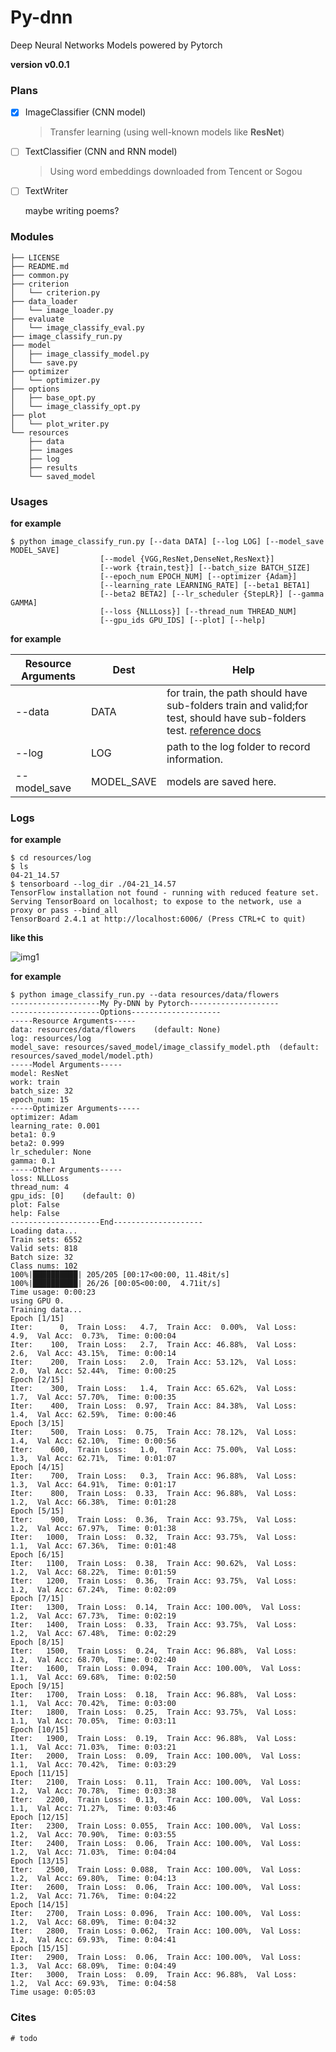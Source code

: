 # Py-dnn
Deep Neural Networks Models powered by Pytorch

**version v0.0.1**

### Plans

- [x] ImageClassifier (CNN model)
  
  > Transfer learning (using well-known models like **ResNet**)

- [ ] TextClassifier (CNN and RNN model)
   
  > Using word embeddings downloaded from Tencent or Sogou
  
- [ ] TextWriter 

   maybe writing poems?


### Modules

```shell
├── LICENSE
├── README.md
├── common.py
├── criterion
│   └── criterion.py
├── data_loader
│   └── image_loader.py
├── evaluate
│   └── image_classify_eval.py
├── image_classify_run.py
├── model
│   ├── image_classify_model.py
│   └── save.py
├── optimizer
│   └── optimizer.py
├── options
│   ├── base_opt.py
│   └── image_classify_opt.py
├── plot
│   └── plot_writer.py
└── resources
    ├── data
    ├── images
    ├── log
    ├── results
    └── saved_model
```

### Usages

**for example**
```shell
$ python image_classify_run.py [--data DATA] [--log LOG] [--model_save MODEL_SAVE]
                    [--model {VGG,ResNet,DenseNet,ResNext}]
                    [--work {train,test}] [--batch_size BATCH_SIZE]
                    [--epoch_num EPOCH_NUM] [--optimizer {Adam}]
                    [--learning_rate LEARNING_RATE] [--beta1 BETA1]
                    [--beta2 BETA2] [--lr_scheduler {StepLR}] [--gamma GAMMA]
                    [--loss {NLLLoss}] [--thread_num THREAD_NUM]
                    [--gpu_ids GPU_IDS] [--plot] [--help]
```
**for example**

| Resource Arguments | Dest       | Help                                                                                                                                                                           |
|--------------------|------------|--------------------------------------------------------------------------------------------------------------------------------------------------------------------------------|
| --data             | DATA       | for train, the path should have sub-folders train and valid;for test, should have sub-folders test. [reference docs](https://pytorch.org/vision/stable/datasets.html#imagefolder) |
| --log              | LOG        | path to the log folder to record information.                                                                                                                                  |
| --model_save       | MODEL_SAVE | models are saved here.

### Logs 

**for example**

```shell
$ cd resources/log
$ ls
04-21_14.57
$ tensorboard --log_dir ./04-21_14.57
TensorFlow installation not found - running with reduced feature set.
Serving TensorBoard on localhost; to expose to the network, use a proxy or pass --bind_all
TensorBoard 2.4.1 at http://localhost:6006/ (Press CTRL+C to quit)
```
**like this**

![img1](./resources/images/QQ截图20210421151702.png)

**for example**

```shell
$ python image_classify_run.py --data resources/data/flowers
--------------------My Py-DNN by Pytorch--------------------
--------------------Options--------------------
-----Resource Arguments-----
data: resources/data/flowers	(default: None)	
log: resources/log
model_save: resources/saved_model/image_classify_model.pth	(default: resources/saved_model/model.pth)	
-----Model Arguments-----
model: ResNet
work: train
batch_size: 32
epoch_num: 15
-----Optimizer Arguments-----
optimizer: Adam
learning_rate: 0.001
beta1: 0.9
beta2: 0.999
lr_scheduler: None
gamma: 0.1
-----Other Arguments-----
loss: NLLLoss
thread_num: 4
gpu_ids: [0]	(default: 0)	
plot: False
help: False
--------------------End--------------------
Loading data...
Train sets: 6552
Valid sets: 818
Batch size: 32
Class nums: 102
100%|██████████| 205/205 [00:17<00:00, 11.48it/s]
100%|██████████| 26/26 [00:05<00:00,  4.71it/s]
Time usage: 0:00:23
using GPU 0.
Training data...
Epoch [1/15]
Iter:      0,  Train Loss:   4.7,  Train Acc:  0.00%,  Val Loss:   4.9,  Val Acc:  0.73%,  Time: 0:00:04
Iter:    100,  Train Loss:   2.7,  Train Acc: 46.88%,  Val Loss:   2.6,  Val Acc: 43.15%,  Time: 0:00:14
Iter:    200,  Train Loss:   2.0,  Train Acc: 53.12%,  Val Loss:   2.0,  Val Acc: 52.44%,  Time: 0:00:25
Epoch [2/15]
Iter:    300,  Train Loss:   1.4,  Train Acc: 65.62%,  Val Loss:   1.7,  Val Acc: 57.70%,  Time: 0:00:35
Iter:    400,  Train Loss:  0.97,  Train Acc: 84.38%,  Val Loss:   1.4,  Val Acc: 62.59%,  Time: 0:00:46
Epoch [3/15]
Iter:    500,  Train Loss:  0.75,  Train Acc: 78.12%,  Val Loss:   1.4,  Val Acc: 62.10%,  Time: 0:00:56
Iter:    600,  Train Loss:   1.0,  Train Acc: 75.00%,  Val Loss:   1.3,  Val Acc: 62.71%,  Time: 0:01:07
Epoch [4/15]
Iter:    700,  Train Loss:   0.3,  Train Acc: 96.88%,  Val Loss:   1.3,  Val Acc: 64.91%,  Time: 0:01:17
Iter:    800,  Train Loss:  0.33,  Train Acc: 96.88%,  Val Loss:   1.2,  Val Acc: 66.38%,  Time: 0:01:28
Epoch [5/15]
Iter:    900,  Train Loss:  0.36,  Train Acc: 93.75%,  Val Loss:   1.2,  Val Acc: 67.97%,  Time: 0:01:38
Iter:   1000,  Train Loss:  0.32,  Train Acc: 93.75%,  Val Loss:   1.1,  Val Acc: 67.36%,  Time: 0:01:48
Epoch [6/15]
Iter:   1100,  Train Loss:  0.38,  Train Acc: 90.62%,  Val Loss:   1.2,  Val Acc: 68.22%,  Time: 0:01:59
Iter:   1200,  Train Loss:  0.36,  Train Acc: 93.75%,  Val Loss:   1.2,  Val Acc: 67.24%,  Time: 0:02:09
Epoch [7/15]
Iter:   1300,  Train Loss:  0.14,  Train Acc: 100.00%,  Val Loss:   1.2,  Val Acc: 67.73%,  Time: 0:02:19
Iter:   1400,  Train Loss:  0.33,  Train Acc: 93.75%,  Val Loss:   1.2,  Val Acc: 67.48%,  Time: 0:02:29
Epoch [8/15]
Iter:   1500,  Train Loss:  0.24,  Train Acc: 96.88%,  Val Loss:   1.2,  Val Acc: 68.70%,  Time: 0:02:40
Iter:   1600,  Train Loss: 0.094,  Train Acc: 100.00%,  Val Loss:   1.1,  Val Acc: 69.68%,  Time: 0:02:50
Epoch [9/15]
Iter:   1700,  Train Loss:  0.18,  Train Acc: 96.88%,  Val Loss:   1.1,  Val Acc: 70.42%,  Time: 0:03:00
Iter:   1800,  Train Loss:  0.25,  Train Acc: 93.75%,  Val Loss:   1.1,  Val Acc: 70.05%,  Time: 0:03:11
Epoch [10/15]
Iter:   1900,  Train Loss:  0.19,  Train Acc: 96.88%,  Val Loss:   1.1,  Val Acc: 71.03%,  Time: 0:03:21
Iter:   2000,  Train Loss:  0.09,  Train Acc: 100.00%,  Val Loss:   1.1,  Val Acc: 70.42%,  Time: 0:03:29
Epoch [11/15]
Iter:   2100,  Train Loss:  0.11,  Train Acc: 100.00%,  Val Loss:   1.2,  Val Acc: 70.78%,  Time: 0:03:38
Iter:   2200,  Train Loss:  0.13,  Train Acc: 100.00%,  Val Loss:   1.1,  Val Acc: 71.27%,  Time: 0:03:46
Epoch [12/15]
Iter:   2300,  Train Loss: 0.055,  Train Acc: 100.00%,  Val Loss:   1.2,  Val Acc: 70.90%,  Time: 0:03:55
Iter:   2400,  Train Loss:  0.06,  Train Acc: 100.00%,  Val Loss:   1.2,  Val Acc: 71.03%,  Time: 0:04:04
Epoch [13/15]
Iter:   2500,  Train Loss: 0.088,  Train Acc: 100.00%,  Val Loss:   1.2,  Val Acc: 69.80%,  Time: 0:04:13
Iter:   2600,  Train Loss:  0.06,  Train Acc: 100.00%,  Val Loss:   1.2,  Val Acc: 71.76%,  Time: 0:04:22
Epoch [14/15]
Iter:   2700,  Train Loss: 0.096,  Train Acc: 100.00%,  Val Loss:   1.2,  Val Acc: 68.09%,  Time: 0:04:32
Iter:   2800,  Train Loss: 0.062,  Train Acc: 100.00%,  Val Loss:   1.2,  Val Acc: 69.93%,  Time: 0:04:41
Epoch [15/15]
Iter:   2900,  Train Loss:  0.06,  Train Acc: 100.00%,  Val Loss:   1.3,  Val Acc: 68.09%,  Time: 0:04:49
Iter:   3000,  Train Loss:  0.09,  Train Acc: 96.88%,  Val Loss:   1.2,  Val Acc: 69.93%,  Time: 0:04:58
Time usage: 0:05:03
```

### Cites

`# todo`